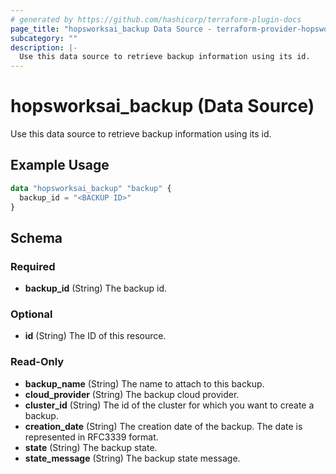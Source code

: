 ```yaml
---
# generated by https://github.com/hashicorp/terraform-plugin-docs
page_title: "hopsworksai_backup Data Source - terraform-provider-hopsworksai"
subcategory: ""
description: |-
  Use this data source to retrieve backup information using its id.
---
```


# hopsworksai_backup (Data Source)

Use this data source to retrieve backup information using its id.

## Example Usage

```terraform
data "hopsworksai_backup" "backup" {
  backup_id = "<BACKUP ID>"
}
```

<!-- schema generated by tfplugindocs -->
## Schema

### Required

- **backup_id** (String) The backup id.

### Optional

- **id** (String) The ID of this resource.

### Read-Only

- **backup_name** (String) The name to attach to this backup.
- **cloud_provider** (String) The backup cloud provider.
- **cluster_id** (String) The id of the cluster for which you want to create a backup.
- **creation_date** (String) The creation date of the backup. The date is represented in RFC3339 format.
- **state** (String) The backup state.
- **state_message** (String) The backup state message.


